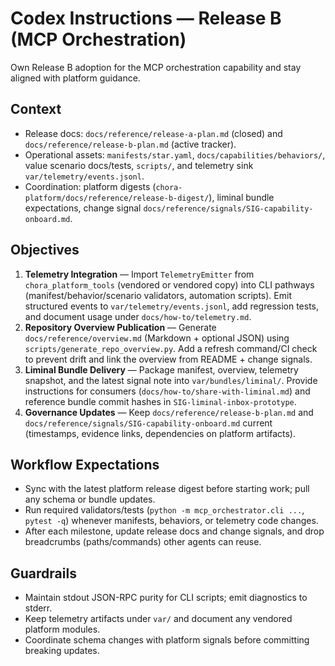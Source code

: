 # Codex Instructions — Release B (MCP Orchestration)

Own Release B adoption for the MCP orchestration capability and stay aligned with platform guidance.

## Context
- Release docs: `docs/reference/release-a-plan.md` (closed) and `docs/reference/release-b-plan.md` (active tracker).
- Operational assets: `manifests/star.yaml`, `docs/capabilities/behaviors/`, value scenario docs/tests, `scripts/`, and telemetry sink `var/telemetry/events.jsonl`.
- Coordination: platform digests (`chora-platform/docs/reference/release-b-digest/`), liminal bundle expectations, change signal `docs/reference/signals/SIG-capability-onboard.md`.

## Objectives
1. **Telemetry Integration** — Import `TelemetryEmitter` from `chora_platform_tools` (vendored or vendored copy) into CLI pathways (manifest/behavior/scenario validators, automation scripts). Emit structured events to `var/telemetry/events.jsonl`, add regression tests, and document usage under `docs/how-to/telemetry.md`.
2. **Repository Overview Publication** — Generate `docs/reference/overview.md` (Markdown + optional JSON) using `scripts/generate_repo_overview.py`. Add a refresh command/CI check to prevent drift and link the overview from README + change signals.
3. **Liminal Bundle Delivery** — Package manifest, overview, telemetry snapshot, and the latest signal note into `var/bundles/liminal/`. Provide instructions for consumers (`docs/how-to/share-with-liminal.md`) and reference bundle commit hashes in `SIG-liminal-inbox-prototype`.
4. **Governance Updates** — Keep `docs/reference/release-b-plan.md` and `docs/reference/signals/SIG-capability-onboard.md` current (timestamps, evidence links, dependencies on platform artifacts).

## Workflow Expectations
- Sync with the latest platform release digest before starting work; pull any schema or bundle updates.
- Run required validators/tests (`python -m mcp_orchestrator.cli ...`, `pytest -q`) whenever manifests, behaviors, or telemetry code changes.
- After each milestone, update release docs and change signals, and drop breadcrumbs (paths/commands) other agents can reuse.

## Guardrails
- Maintain stdout JSON-RPC purity for CLI scripts; emit diagnostics to stderr.
- Keep telemetry artifacts under `var/` and document any vendored platform modules.
- Coordinate schema changes with platform signals before committing breaking updates.
